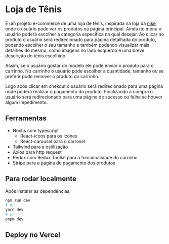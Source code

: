 # Loja de Tênis

É um projeto e-commerce de uma loja de tênis, inspirada na loja da [nike](https://www.nike.com/), onde o usuário pode ver os produtos na página principal. Ainda no menu o usuário poderá escolher a categoria específica na qual desejar. Ao clicar no produto o usuário será redirecionado para página detalhada do produto, podendo escolher o seu tamanho e também podendo visualizar mais detalhes do mesmo, como imagens no lado esquerdo e uma breve descrição do tênis escolhido.

Assim, se o usuário gostar do modelo ele pode enviar o produto para o carrinho. No carrinho o usuário pode escolher a quantidade, tamanho ou se preferir pode remover o produto do carrinho.

Logo após clicar em chekout o usuário será redirecionado para uma página onde poderá realizar o pagamento do produto. Finalizando a compra o usuário será redirecionado para uma página de sucesso ou falha se houver algum impedimento.

## Ferramentas

- Nextjs com typescript
  - React-icons para os ícones
  - React-carousel para o carrosel
- Tailwind para a estilização
- Axios para http request
- Redux com Redux Toolkit para a funcionalidade do carrinho
- Stripe para a página de pagamento dos produtos

## Para rodar localmente

Após instalar as dependências:

```bash
npm run dev
# or
yarn dev
# or
pnpm dev
```

## Deploy no Vercel
